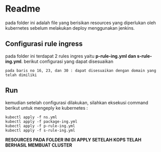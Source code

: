 # Readme
pada folder ini adalah file yang berisikan resources yang diperlukan oleh kubernetes sebelum melakukan deploy menggunakan jenkins.

## Configurasi rule ingress
pada folder ini terdapat 2 rules ingres yaitu **p-rule-ing.yml dan s-rule-ing.yml**. berikut configurasi yang dapat disesuaikan
```
pada baris no 16, 23, dan 30 : dapat disesuaikan dengan domain yang telah dimiliki
```

## Run
kemudian setelah configurasi dilakukan, silahkan eksekusi command berikut untuk mengeply ke kubernetes :
```
kubectl apply -f ns.yml
kubectl apply -f package-ing.yml
kubectl apply -f p-rule-ing.yml
kubectl apply -f s-rule-ing.yml
```

**RESOURCES PADA FOLDER INI DI APPLY SETELAH KOPS TELAH BERHASIL MEMBUAT CLUSTER**

